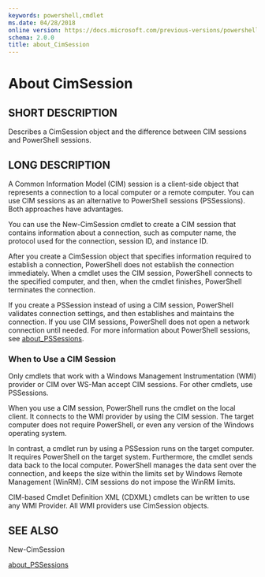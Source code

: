```yaml
---
keywords: powershell,cmdlet
ms.date: 04/28/2018
online version: https://docs.microsoft.com/previous-versions/powershell/module/microsoft.powershell.core/about/about_cimsession?view=powershell-5.0&WT.mc_id=ps-gethelp
schema: 2.0.0
title: about_CimSession
---
```


# About CimSession

## SHORT DESCRIPTION

Describes a CimSession object and the difference between CIM sessions and
PowerShell sessions.

## LONG DESCRIPTION

A Common Information Model (CIM) session is a client-side object that
represents a connection to a local computer or a remote computer. You can
use CIM sessions as an alternative to PowerShell sessions
(PSSessions). Both approaches have advantages.

You can use the New-CimSession cmdlet to create a CIM session that contains
information about a connection, such as computer name, the protocol used
for the connection, session ID, and instance ID.

After you create a CimSession object that specifies information required to
establish a connection, PowerShell does not establish the
connection immediately. When a cmdlet uses the CIM session,
PowerShell connects to the specified computer, and then, when the
cmdlet finishes, PowerShell terminates the connection.

If you create a PSSession instead of using a CIM session,
PowerShell validates connection settings, and then establishes and
maintains the connection. If you use CIM sessions, PowerShell
does not open a network connection until needed. For more information about
PowerShell sessions, see [about_PSSessions](about_PSSessions.md).

### When to Use a CIM Session

Only cmdlets that work with a Windows Management Instrumentation (WMI)
provider or CIM over WS-Man accept CIM sessions.
For other cmdlets, use PSSessions.

When you use a CIM session, PowerShell runs the cmdlet on the
local client. It connects to the WMI provider by using the CIM session.
The target computer does not require PowerShell, or even any
version of the Windows operating system.

In contrast, a cmdlet run by using a PSSession runs on the target
computer. It requires PowerShell on the target system.
Furthermore, the cmdlet sends data back to the local computer.
PowerShell manages the data sent over the connection, and keeps
the size within the limits set by Windows Remote Management (WinRM). CIM
sessions do not impose the WinRM limits.

CIM-based Cmdlet Definition XML (CDXML) cmdlets can be written to use any
WMI Provider. All WMI providers use CimSession objects.

## SEE ALSO

New-CimSession

[about_PSSessions](about_PSSessions.md)

